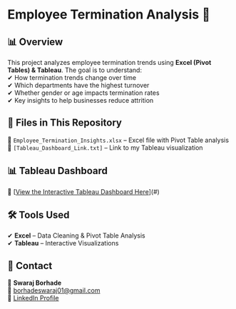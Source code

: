 # Employee Termination Analysis 🚀  

## 📊 Overview  
This project analyzes employee termination trends using **Excel (Pivot Tables) & Tableau**. The goal is to understand:  
✔ How termination trends change over time  
✔ Which departments have the highest turnover  
✔ Whether gender or age impacts termination rates  
✔ Key insights to help businesses reduce attrition  

## 📂 Files in This Repository  
📌 `Employee_Termination_Insights.xlsx` – Excel file with Pivot Table analysis  
📌 `[Tableau_Dashboard_Link.txt]` – Link to my Tableau visualization  

## 📊 Tableau Dashboard  
🔗 [[View the Interactive Tableau Dashboard Here](https://public.tableau.com/app/profile/swaraj.borhade/vizzes)](#) 

## 🛠 Tools Used  
✔ **Excel** – Data Cleaning & Pivot Table Analysis  
✔ **Tableau** – Interactive Visualizations  

## 📢 Contact  
👤 **Swaraj Borhade**  
📧 borhadeswaraj01@gmail.com  
🔗 [LinkedIn Profile](https://www.linkedin.com/in/swaraj-borhade)  
